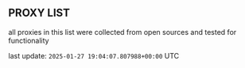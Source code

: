 ## PROXY LIST

all proxies in this list were collected from open sources and tested for functionality

last update: `2025-01-27 19:04:07.807988+00:00` UTC
